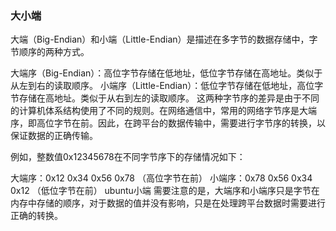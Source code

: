 ### 大小端

大端（Big-Endian）和小端（Little-Endian）是描述在多字节的数据存储中，字节顺序的两种方式。

大端序（Big-Endian）：高位字节存储在低地址，低位字节存储在高地址。类似于从左到右的读取顺序。
小端序（Little-Endian）：低位字节存储在低地址，高位字节存储在高地址。类似于从右到左的读取顺序。
这两种字节序的差异是由于不同的计算机体系结构使用了不同的规则。在网络通信中，常用的网络字节序是大端序，即高位字节在前。因此，在跨平台的数据传输中，需要进行字节序的转换，以保证数据的正确传输。

例如，整数值0x12345678在不同字节序下的存储情况如下：

大端序：0x12 0x34 0x56 0x78 （高位字节在前）
小端序：0x78 0x56 0x34 0x12 （低位字节在前） ubuntu小端
需要注意的是，大端序和小端序只是字节在内存中存储的顺序，对于数据的值并没有影响，只是在处理跨平台数据时需要进行正确的转换。